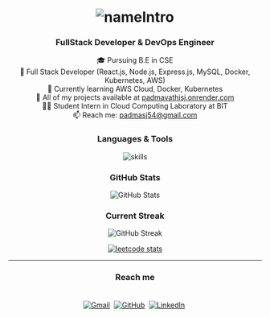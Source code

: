 <div align="center">

 <!-- Animated Typing Effect for Name -->
  <h1>
    <img src="https://readme-typing-svg.demolab.com?font=Fira+Code&size=30&pause=1000&color=4E7AAB&vCenter=true&width=500&lines=Hi+%F0%9F%91%8B%2C+I'm+Padmavathi SJ;A+Cloud+Enthusiast+%26+Web+Developer;React+%7C+Node.js+%7C+AWS+Learner" alt="nameIntro" />
  </h1>


  <!-- Brief Intro with Icons -->
  <h3 align="center">
    <strong>FullStack Developer & DevOps Engineer</strong>
  </h3>
<p>
    🎓 Pursuing B.E in CSE <br>
    🚀 Full Stack Developer (React.js, Node.js, Express.js, MySQL, Docker, Kubernetes, AWS) <br>
    🌱 Currently learning AWS Cloud, Docker, Kubernetes <br>
    🔗 All of my projects available at <a href="https://padmavathisj.onrender.com/" target="_blank">padmavathisj.onrender.com</a> <br>
    👨‍💻 Student Intern in Cloud Computing Laboratory at BIT <br>
    📫 Reach me: <a href="mailto:padmasj54@gmail.com">padmasj54@gmail.com</a> <br>
</p>



  <!-- Badges for Languages & Tools -->
  <h3><strong>Languages & Tools</strong></h3>
 <p>
    <img src="https://skillicons.dev/icons?i=java,js,react,aws,docker,git,nodejs,mysql,c,express,html,css,mongodb,tailwindcss,sql,figma,vscode,git" alt="skills" /> 
</p>


<!-- GitHub Stats Card -->
<h3><strong>GitHub Stats</strong></h3>
<p>
  <img src="https://github-readme-stats.vercel.app/api?username=Padmavathi-SJ&show_icons=true&theme=dark&border_color=000000&title_color=FFD700&icon_color=FFD700" alt="GitHub Stats" />
</p>



  <!-- Streak Stats -->
  <h3><strong>Current Streak</strong></h3>
  <p>
    <img src="https://github-readme-streak-stats.herokuapp.com/?user=Padmavathi-SJ&theme=dark&border=black&fire=gold&currStreakLabel=gold" alt="GitHub Streak" />
  </p>

  <!-- LeetCode Card -->
  <a href="https://leetcode.com/u/PADMAVATHISJ/"><img src="https://leetcard.jacoblin.cool/PADMAVATHISJ" alt="leetcode stats"></a>

</div>
<hr>
<h3 align="center"><strong>Reach me</strong></h3>
<div align="center" style="padding: 20px;">
  <a href="mailto:padmasj54@gmail.com"><img src="https://skillicons.dev/icons?i=gmail&theme=light" alt="Gmail" /></a>&nbsp;
  <a href="https://github.com/Padmavathi-SJ"><img src="https://skillicons.dev/icons?i=github&theme=light" alt="GitHub" /></a>&nbsp;
  <a href="https://www.linkedin.com/in/padmavathisj/"><img src="https://skillicons.dev/icons?i=linkedin&theme=light" alt="LinkedIn" /></a>&nbsp;
</div>
